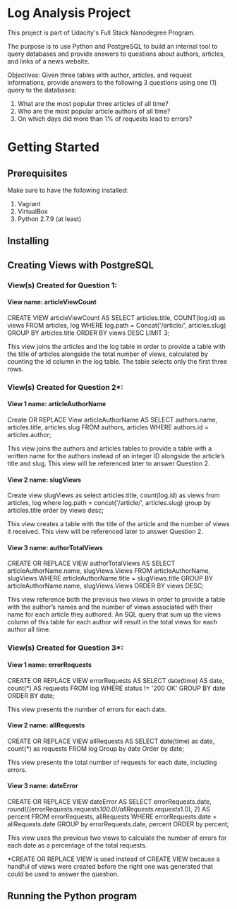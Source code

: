 # Log Analysis Project

This project is part of Udacity's Full Stack Nanodegree Program. 

The purpose is to use Python and PostgreSQL to build an internal tool to query databases and provide answers to questions about authors, articles, and links of a news website.

Objectives: Given three tables with author, articles, and request informations, provide answers to the following 3 questions using one (1) query to the databases:
1. What are the most popular three articles of all time?
2. Who are the most popular article authors of all time?
3. On which days did more than 1% of requests lead to errors?

# Getting Started

## Prerequisites

Make sure to have the following installed:
1. Vagrant
2. VirtualBox
3. Python 2.7.9 (at least)

## Installing

## Creating Views with PostgreSQL

### View(s) Created for Question 1: 

#### View name: articleViewCount

CREATE VIEW articleViewCount AS 
SELECT articles.title, COUNT(log.id) as views
FROM articles, log
WHERE log.path = Concat('/article/', articles.slug)
GROUP BY articles.title
ORDER BY views DESC LIMIT 3;

This view joins the articles and the log table in order to provide a table with the title of articles alongside the total number of views, calculated by counting the id column in the log table. The table selects only the first three rows.

### View(s) Created for Question 2*: 

#### View 1 name: articleAuthorName

Create OR REPLACE View articleAuthorName AS
SELECT authors.name, articles.title, articles.slug
FROM authors, articles
WHERE authors.id = articles.author;

This view joins the authors and articles tables to provide a table with a written name for the authors instead of an integer ID alongside the article’s title and slug. This view will be referenced later to answer Question 2.

#### View 2 name: slugViews

Create view slugViews as select articles.title, count(log.id) as views from articles, log where log.path = concat('/article/', articles.slug) group by articles.title order by views desc;

This view creates a table with the title of the article and the number of views it received. This view will be referenced later to answer Question 2.

#### View 3 name: authorTotalViews

CREATE OR REPLACE VIEW authorTotalViews AS
SELECT articleAuthorName.name, slugViews.Views
FROM articleAuthorName, slugViews
WHERE articleAuthorName.title = slugViews.title
GROUP BY articleAuthorName.name, slugViews.Views
ORDER BY views DESC;

This view reference both the previous two views in order to provide a table with the author’s names and the number of views associated with their name for each article they authored. An SQL query that sum up the views column of this table for each author will result in the total views for each author all time. 

### View(s) Created for Question 3*:

#### View 1 name: errorRequests

CREATE OR REPLACE VIEW errorRequests AS
SELECT date(time) AS date, count(*) AS requests
FROM log
WHERE status != '200 OK'
GROUP BY date
ORDER BY date;

This view presents the number of errors for each date.

#### View 2 name: allRequests

CREATE OR REPLACE VIEW allRequests AS
SELECT date(time) as date, count(*) as requests
FROM log
Group by date
Order by date;

This view presents the total number of requests for each date, including errors.

#### View 3 name: dateError

CREATE OR REPLACE VIEW dateError AS
SELECT errorRequests.date, round(((errorRequests.requests*100.0)/allRequests.requests*1.0), 2) AS percent
FROM errorRequests, allRequests
WHERE errorRequests.date = allRequests.date
GROUP by errorRequests.date, percent
ORDER by percent;

This view uses the previous two views to calculate the number of errors for each date as a percentage of the total requests.

*CREATE OR REPLACE VIEW is used instead of CREATE VIEW because a handful of views were created before the right one was generated that could be used to answer the question.

## Running the Python program




